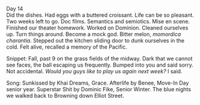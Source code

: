 Day 14  
Did the dishes. Had eggs with a buttered croissant. Life can be so pleasant. Two weeks left to go. Doc films. Semantics and semiotics. Mise en scene. Finished our theater homework. Worked on Dominion. Cleaned ourselves up. Turn things around. Become a mock god. Bitter melon, *momordica charantia*. Stepped out the kitchen sliding door to dunk ourselves in the cold. Felt alive, recalled a memory of the Pacific. 

Snippet: Fall, past 9 on the grass fields of the midway. Dark that we cannot see faces, the ball escaping us frequently. Bumped into you and said sorry. Not accidental. *Would you guys like to play us again next week?* I said.

Song: Sunkissed by Khai Dreams, Grace. Afterlife by Benee, Move-In Day senior year. Superstar Shit by Dominic Fike, Senior Winter. The blue nights we walked back to Browning down Elliot Street.
